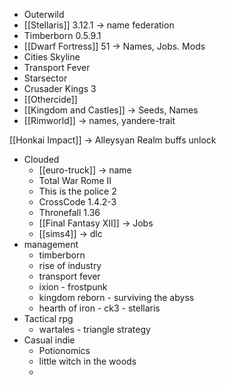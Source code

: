 
- Outerwild
- [[Stellaris]] 3.12.1 -> name federation
- Timberborn 0.5.9.1
- [[Dwarf Fortress]] 51 -> Names, Jobs. Mods
- Cities Skyline
- Transport Fever
- Starsector
- Crusader Kings 3
- [[Othercide]]
- [[Kingdom and Castles]] -> Seeds, Names
- [[Rimworld]] -> names, yandere-trait

[[Honkai Impact]] -> Alleysyan Realm buffs unlock

- Clouded
	- [[euro-truck]] -> name
	- Total War Rome II
	- This is the police 2
	- CrossCode 1.4.2-3
	- Thronefall 1.36
	- [[Final Fantasy XII]] -> Jobs
	- [[sims4]] -> dlc
- management
	- timberborn
	- rise of industry
	- transport fever
	- ixion - frostpunk 
	- kingdom reborn - surviving the abyss
	- hearth of iron - ck3 - stellaris
- Tactical rpg
	- wartales - triangle strategy
- Casual indie
	- Potionomics
	- little witch in the woods
	- 
